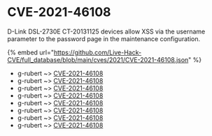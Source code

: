 # CVE-2021-46108

D-Link DSL-2730E CT-20131125 devices allow XSS via the username parameter to the password page in the maintenance configuration.

{% embed url="https://github.com/Live-Hack-CVE/full_database/blob/main/cves/2021/CVE-2021-46108.json" %}


* g-rubert ~> [CVE-2021-46108](https://www.alice-snow.ru/2021/database/cve-2021-46108/cve-2021-46108-g-rubert)
* g-rubert ~> [CVE-2021-46108](https://www.alice-snow.ru/2021/database/cve-2021-46108/cve-2021-46108-g-rubert)
* g-rubert ~> [CVE-2021-46108](https://www.alice-snow.ru/2021/database/cve-2021-46108/cve-2021-46108-g-rubert)
* g-rubert ~> [CVE-2021-46108](https://www.alice-snow.ru/2021/database/cve-2021-46108/cve-2021-46108-g-rubert)
* g-rubert ~> [CVE-2021-46108](https://www.alice-snow.ru/2021/database/cve-2021-46108/cve-2021-46108-g-rubert)
* g-rubert ~> [CVE-2021-46108](https://www.alice-snow.ru/2021/database/cve-2021-46108/cve-2021-46108-g-rubert)
* g-rubert ~> [CVE-2021-46108](https://www.alice-snow.ru/2021/database/cve-2021-46108/cve-2021-46108-g-rubert)
* g-rubert ~> [CVE-2021-46108](https://www.alice-snow.ru/2021/database/cve-2021-46108/cve-2021-46108-g-rubert)